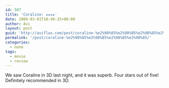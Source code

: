 ```yaml
---
id: 507
title: 'Coraline: ★★★★'
date: 2009-03-01T10:49:25+00:00
author: Avi
layout: post
guid: 'http://aviflax.com/post/coraline-%e2%98%85%e2%98%85%e2%98%85%e2%98%85/'
permalink: '/post/coraline-%e2%98%85%e2%98%85%e2%98%85%e2%98%85/'
categories:
  - none
tags:
  - movie
  - review
---
```

We saw Coraline in 3D last night, and it was superb. Four stars out of five! Definitely recommended in 3D.